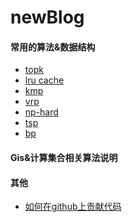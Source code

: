 # newBlog

#### 常用的算法&数据结构

* [topk](https://github.com/WenRuige/newblog/tree/master/topk)
* [lru cache](https://github.com/WenRuige/newblog/tree/master/lru)
* [kmp]()
* [vrp]()
* [np-hard]()
* [tsp]()
* [bp]()

#### Gis&计算集合相关算法说明







#### 其他

* [如何在github上贡献代码](https://github.com/WenRuige/newblog/blob/master/other/howtocontributioncodetogithub.md)